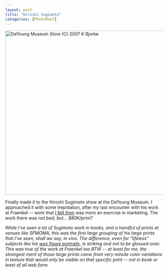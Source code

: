 ```yaml
---
layout: post
title: "Hiroshi Sugimoto"
categories: [PhotoRant]
---
```

<img title="DeYoung Museum Store (C) 2007 K Bjorke" src="http://www.botzilla.com/blog/pix2007/IMG_2631-crop.jpg" width="807" height="525" border="0" />

Finally made it to the Hiroshi Sugimoto show at the DeYoung Museum. I approached it with some trepidation, after my last encounter with his work at Fraenkel -- work that <a href="http://www.openphotographyforums.com/forums/showthread.php?t=2355">I felt then</a> was more an exercise in marketing. The work there was not <i>bad,</b> but... $80K/print?

While I've seen a lot of Sugimoto work in books, and a handful of prints at venues like SFMOMA, this was the first large grouping of his large prints that I've seen, shall we say, <i>in vivo.</i> The difference, even for "lifeless" subjects like his <a href="http://www.temple.edu/photo/photographers/hiroshi_sugimoto/portraits_gallery/pages/Yasser%20Arafat.htm">wax figure portraits,</a> is striking and not to be glossed-over. This was true of the work at Fraenkel too BTW -- at least for me, the strongest merit of those large prints came from very minute color variations in texture that would only be visible on that specific print -- not in book or least of all web form.

<!--more-->

